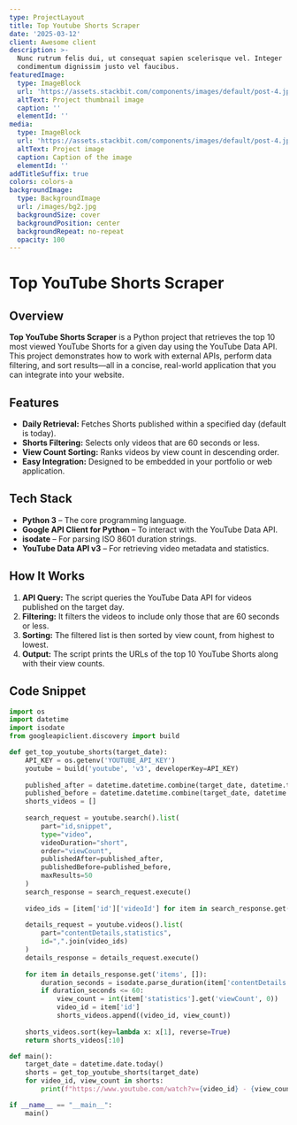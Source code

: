 ```yaml
---
type: ProjectLayout
title: Top Youtube Shorts Scraper
date: '2025-03-12'
client: Awesome client
description: >-
  Nunc rutrum felis dui, ut consequat sapien scelerisque vel. Integer
  condimentum dignissim justo vel faucibus.
featuredImage:
  type: ImageBlock
  url: 'https://assets.stackbit.com/components/images/default/post-4.jpeg'
  altText: Project thumbnail image
  caption: ''
  elementId: ''
media:
  type: ImageBlock
  url: 'https://assets.stackbit.com/components/images/default/post-4.jpeg'
  altText: Project image
  caption: Caption of the image
  elementId: ''
addTitleSuffix: true
colors: colors-a
backgroundImage:
  type: BackgroundImage
  url: /images/bg2.jpg
  backgroundSize: cover
  backgroundPosition: center
  backgroundRepeat: no-repeat
  opacity: 100
---
```

# Top YouTube Shorts Scraper

## Overview
**Top YouTube Shorts Scraper** is a Python project that retrieves the top 10 most viewed YouTube Shorts for a given day using the YouTube Data API. This project demonstrates how to work with external APIs, perform data filtering, and sort results—all in a concise, real-world application that you can integrate into your website.

## Features
- **Daily Retrieval:** Fetches Shorts published within a specified day (default is today).
- **Shorts Filtering:** Selects only videos that are 60 seconds or less.
- **View Count Sorting:** Ranks videos by view count in descending order.
- **Easy Integration:** Designed to be embedded in your portfolio or web application.

## Tech Stack
- **Python 3** – The core programming language.
- **Google API Client for Python** – To interact with the YouTube Data API.
- **isodate** – For parsing ISO 8601 duration strings.
- **YouTube Data API v3** – For retrieving video metadata and statistics.

## How It Works
1. **API Query:** The script queries the YouTube Data API for videos published on the target day.
2. **Filtering:** It filters the videos to include only those that are 60 seconds or less.
3. **Sorting:** The filtered list is then sorted by view count, from highest to lowest.
4. **Output:** The script prints the URLs of the top 10 YouTube Shorts along with their view counts.

## Code Snippet

```python
import os
import datetime
import isodate
from googleapiclient.discovery import build

def get_top_youtube_shorts(target_date):
    API_KEY = os.getenv('YOUTUBE_API_KEY')
    youtube = build('youtube', 'v3', developerKey=API_KEY)
    
    published_after = datetime.datetime.combine(target_date, datetime.time.min).isoformat("T") + "Z"
    published_before = datetime.datetime.combine(target_date, datetime.time.max).isoformat("T") + "Z"
    shorts_videos = []
    
    search_request = youtube.search().list(
        part="id,snippet",
        type="video",
        videoDuration="short",
        order="viewCount",
        publishedAfter=published_after,
        publishedBefore=published_before,
        maxResults=50
    )
    search_response = search_request.execute()
    
    video_ids = [item['id']['videoId'] for item in search_response.get('items', [])]
    
    details_request = youtube.videos().list(
        part="contentDetails,statistics",
        id=",".join(video_ids)
    )
    details_response = details_request.execute()
    
    for item in details_response.get('items', []):
        duration_seconds = isodate.parse_duration(item['contentDetails']['duration']).total_seconds()
        if duration_seconds <= 60:
            view_count = int(item['statistics'].get('viewCount', 0))
            video_id = item['id']
            shorts_videos.append((video_id, view_count))
    
    shorts_videos.sort(key=lambda x: x[1], reverse=True)
    return shorts_videos[:10]

def main():
    target_date = datetime.date.today()
    shorts = get_top_youtube_shorts(target_date)
    for video_id, view_count in shorts:
        print(f"https://www.youtube.com/watch?v={video_id} - {view_count} views")

if __name__ == "__main__":
    main()
